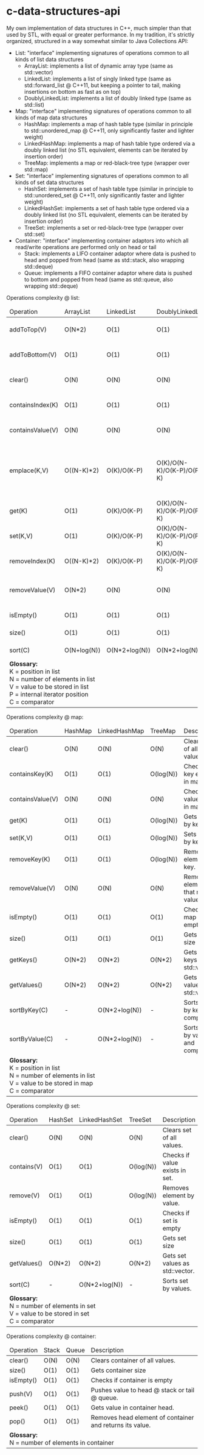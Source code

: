 # c-data-structures-api

My own implementation of data structures in C++, much simpler than that used by STL, with equal or greater performance. In my tradition, it's strictly organized, structured in a way somewhat similar to Java Collections API:

- List: "interface" implementing signatures of operations common to all kinds of list data structures
	- ArrayList: implements a list of dynamic array type (same as std::vector)
	- LinkedList: implements a list of singly linked type (same as std::forward_list @ C++11, but keeping a pointer to tail, making insertions on bottom as fast as on top) 
	- DoublyLinkedList: implements a list of doubly linked type (same as std::list)
- Map: "interface" implementing signatures of operations common to all kinds of map data structures
	- HashMap: implements a map of hash table type (similar in principle to std::unordered_map @ C++11, only significantly faster and lighter weight)
	- LinkedHashMap: implements a map of hash table type ordered via a doubly linked list (no STL equivalent, elements can be iterated by insertion order)
	- TreeMap: implements a map or red-black-tree type (wrapper over std::map)
- Set: "interface" implementing signatures of operations common to all kinds of set data structures
	- HashSet: implements a set of hash table type (similar in principle to std::unordered_set @ C++11, only significantly faster and lighter weight)
	- LinkedHashSet: implements a set of hash table type ordered via a doubly linked list (no STL equivalent, elements can be iterated by insertion order)
	- TreeSet: implements a set or red-black-tree type (wrapper over std::set)
- Container: "interface" implementing container adaptors into which all read/write operations are performed only on head or tail
	- Stack: implements a LIFO container adaptor where data is pushed to head and popped from head (same as std::stack, also wrapping std::deque)
	- Queue: implements a FIFO container adaptor where data is pushed to bottom and popped from head (same as std::queue, also wrapping std::deque)

Operations complexity @ list:
<table>
	<thead>
		<tr>
			<td>Operation</td>
			<td>ArrayList</td>
			<td>LinkedList</td>
			<td>DoublyLinkedList</td>
			<td>Description</td>
		</tr>
	</thead>
	<tbody>
		<tr>
			<td>addToTop(V)</td>
			<td>O(N*2)</td>
			<td>O(1)</td>
			<td>O(1)</td>
			<td>Add value on top of list.</td>
		</tr>
		<tr>
			<td>addToBottom(V)</td>
			<td>O(1)</td>
			<td>O(1)</td>
			<td>O(1)</td>
			<td>Add value on bottom of list.</td>
		</tr>
		<tr>
			<td>clear()</td>
			<td>O(N)</td>
			<td>O(N)</td>
			<td>O(N)</td>
			<td>Clears list of all values.</td>
		</tr>
		<tr>
			<td>containsIndex(K)</td>
			<td>O(1)</td>
			<td>O(1)</td>
			<td>O(1)</td>
			<td>Checks if position exists in list.</td>
		</tr>
		<tr>
			<td>containsValue(V)</td>
			<td>O(N)</td>
			<td>O(N)</td>
			<td>O(N)</td>
			<td>Checks if value exists in list.</td>
		</tr>
		<tr>
			<td>emplace(K,V)</td>
			<td>O((N-K)*2)</td>
			<td>O(K)/O(K-P)</td>
			<td>O(K)/O(N-K)/O(K-P)/O(P-K)</td>
			<td>Inserts value at position, padding existing element to the right.</td>
		</tr>
		<tr>
			<td>get(K)</td>
			<td>O(1)</td>
			<td>O(K)/O(K-P)</td>
			<td>O(K)/O(N-K)/O(K-P)/O(P-K)</td>
			<td>Gets value by position.</td>
		</tr>
		<tr>
			<td>set(K,V)</td>
			<td>O(1)</td>
			<td>O(K)/O(K-P)</td>
			<td>O(K)/O(N-K)/O(K-P)/O(P-K)</td>
			<td>Sets value by position.</td>
		</tr>
		<tr>
			<td>removeIndex(K)</td>
			<td>O((N-K)*2)</td>
			<td>O(K)/O(K-P)</td>
			<td>O(K)/O(N-K)/O(K-P)/O(P-K)</td>
			<td>Removes element by position.</td>
		</tr>
		<tr>
			<td>removeValue(V)</td>
			<td>O(N*2)</td>
			<td>O(N)</td>
			<td>O(N)</td>
			<td>Removes all elements that match value.</td>
		</tr>
		<tr>
			<td>isEmpty()</td>
			<td>O(1)</td>
			<td>O(1)</td>
			<td>O(1)</td>
			<td>Checks if list is empty</td>
		</tr>
		<tr>
			<td>size()</td>
			<td>O(1)</td>
			<td>O(1)</td>
			<td>O(1)</td>
			<td>Gets list size</td>
		</tr>
		<tr>
			<td>sort(C)</td>
			<td>O(N+log(N))</td>
			<td>O(N*2+log(N))</td>
			<td>O(N*2+log(N))</td>
			<td>Sorts list by comparator.</td>
		</tr>
		<tr>
			<td colspan=5>
				<strong>Glossary:</strong><br/>
				K = position in list<br/>
				N = number of elements in list<br/>
				V = value to be stored in list<br/>
				P = internal iterator position<br/>
				C = comparator
			</td>
		</tr>
	</tbody>
</table>

Operations complexity @ map:
<table>
	<thead>
		<tr>
			<td>Operation</td>
			<td>HashMap</td>
			<td>LinkedHashMap</td>
			<td>TreeMap</td>
			<td>Description</td>
		</tr>
	</thead>
	<tbody>
		<tr>
			<td>clear()</td>
			<td>O(N)</td>
			<td>O(N)</td>
			<td>O(N)</td>
			<td>Clears map of all values.</td>
		</tr>
		<tr>
			<td>containsKey(K)</td>
			<td>O(1)</td>
			<td>O(1)</td>
			<td>O(log(N))</td>
			<td>Checks if key exists in map.</td>
		</tr>
		<tr>
			<td>containsValue(V)</td>
			<td>O(N)</td>
			<td>O(N)</td>
			<td>O(N)</td>
			<td>Checks if value exists in map.</td>
		</tr>
		<tr>
			<td>get(K)</td>
			<td>O(1)</td>
			<td>O(1)</td>
			<td>O(log(N))</td>
			<td>Gets value by key.</td>
		</tr>
		<tr>
			<td>set(K,V)</td>
			<td>O(1)</td>
			<td>O(1)</td>
			<td>O(log(N))</td>
			<td>Sets value by key.</td>
		</tr>
		<tr>
			<td>removeKey(K)</td>
			<td>O(1)</td>
			<td>O(1)</td>
			<td>O(log(N))</td>
			<td>Removes element by key.</td>
		</tr>
		<tr>
			<td>removeValue(V)</td>
			<td>O(N)</td>
			<td>O(N)</td>
			<td>O(N)</td>
			<td>Removes all elements that match value.</td>
		</tr>
		<tr>
			<td>isEmpty()</td>
			<td>O(1)</td>
			<td>O(1)</td>
			<td>O(1)</td>
			<td>Checks if map is empty</td>
		</tr>
		<tr>
			<td>size()</td>
			<td>O(1)</td>
			<td>O(1)</td>
			<td>O(1)</td>
			<td>Gets map size</td>
		</tr>
		<tr>
			<td>getKeys()</td>
			<td>O(N*2)</td>
			<td>O(N*2)</td>
			<td>O(N*2)</td>
			<td>Gets map keys as std::vector.</td>
		</tr>
		<tr>
			<td>getValues()</td>
			<td>O(N*2)</td>
			<td>O(N*2)</td>
			<td>O(N*2)</td>
			<td>Gets map values as std::vector.</td>
		</tr>
		<tr>
			<td>sortByKey(C)</td>
			<td>-</td>
			<td>O(N*2+log(N))</td>
			<td>-</td>
			<td>Sorts map by keys and comparator.</td>
		</tr>
		<tr>
			<td>sortByValue(C)</td>
			<td>-</td>
			<td>O(N*2+log(N))</td>
			<td>-</td>
			<td>Sorts map by values and comparator.</td>
		</tr>
		<tr>
			<td colspan=5>
				<strong>Glossary:</strong><br/>
				K = position in list<br/>
				N = number of elements in list<br/>
				V = value to be stored in map<br/>
				C = comparator
			</td>
		</tr>
	</tbody>
</table>

Operations complexity @ set:
<table>
	<thead>
		<tr>
			<td>Operation</td>
			<td>HashSet</td>
			<td>LinkedHashSet</td>
			<td>TreeSet</td>
			<td>Description</td>
		</tr>
	</thead>
	<tbody>
		<tr>
			<td>clear()</td>
			<td>O(N)</td>
			<td>O(N)</td>
			<td>O(N)</td>
			<td>Clears set of all values.</td>
		</tr>
		<tr>
			<td>contains(V)</td>
			<td>O(1)</td>
			<td>O(1)</td>
			<td>O(log(N))</td>
			<td>Checks if value exists in set.</td>
		</tr>
		<tr>
			<td>remove(V)</td>
			<td>O(1)</td>
			<td>O(1)</td>
			<td>O(log(N))</td>
			<td>Removes element by value.</td>
		</tr>
		<tr>
			<td>isEmpty()</td>
			<td>O(1)</td>
			<td>O(1)</td>
			<td>O(1)</td>
			<td>Checks if set is empty</td>
		</tr>
		<tr>
			<td>size()</td>
			<td>O(1)</td>
			<td>O(1)</td>
			<td>O(1)</td>
			<td>Gets set size</td>
		</tr>
		<tr>
			<td>getValues()</td>
			<td>O(N*2)</td>
			<td>O(N*2)</td>
			<td>O(N*2)</td>
			<td>Gets set values as std::vector.</td>
		</tr>
		<tr>
			<td>sort(C)</td>
			<td>-</td>
			<td>O(N*2+log(N))</td>
			<td>-</td>
			<td>Sorts set by values.</td>
		</tr>
		<tr>
			<td colspan=5>
				<strong>Glossary:</strong><br/>
				N = number of elements in set<br/>
				V = value to be stored in set<br/>
				C = comparator
			</td>
		</tr>
	</tbody>
</table>

Operations complexity @ container:
<table>
	<thead>
		<tr>
			<td>Operation</td>
			<td>Stack</td>
			<td>Queue</td>
			<td>Description</td>
		</tr>
	</thead>
	<tbody>
		<tr>
			<td>clear()</td>
			<td>O(N)</td>
			<td>O(N)</td>
			<td>Clears container of all values.</td>
		</tr>
		<tr>
			<td>size()</td>
			<td>O(1)</td>
			<td>O(1)</td>
			<td>Gets container size</td>
		</tr>
		<tr>
			<td>isEmpty()</td>
			<td>O(1)</td>
			<td>O(1)</td>
			<td>Checks if container is empty</td>
		</tr>
		<tr>
			<td>push(V)</td>
			<td>O(1)</td>
			<td>O(1)</td>
			<td>Pushes value to head @ stack or tail @ queue.</td>
		</tr>
		<tr>
			<td>peek()</td>
			<td>O(1)</td>
			<td>O(1)</td>
			<td>Gets value in container head.</td>
		</tr>
		<tr>
			<td>pop()</td>
			<td>O(1)</td>
			<td>O(1)</td>
			<td>Removes head element of container and returns its value.</td>
		</tr>
		<tr>
			<td colspan=5>
				<strong>Glossary:</strong><br/>
				N = number of elements in container
			</td>
		</tr>
	</tbody>
</table>